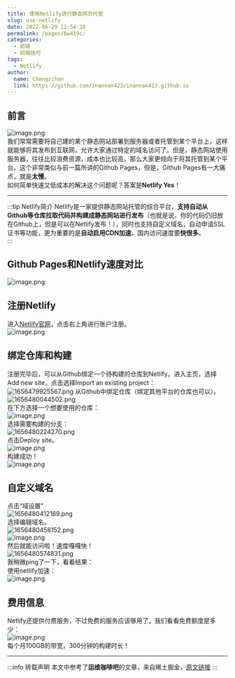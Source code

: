 ```yaml
---
title: 使用Netlify进行静态网页托管
slug: use-netlify
date: 2022-06-29 12:54:28
permalink: /pages/bw419c/
categories:
  - 前端
  - 前端技巧
tags:
  - Netlify
author: 
  name: Chengzihan
  link: https://github.com/inannan423/inannan423.github.io
---
```

## 前言

![image.png](https://jetzihan-img.oss-cn-beijing.aliyuncs.com/blog/img/006SHRs9gy1h3p10rb6uwj31400kl7e5.jpg)  
我们常常需要将自己建的某个静态网站部署到服务器或者托管到某个平台上，这样就能够将其发布到互联网，允许大家通过特定的域名访问了。但是，静态网站使用服务器，往往比较浪费资源，成本也比较高，那么大家更倾向于将其托管到某个平台。这个非常类似与前一篇所讲的Github Pages，但是，Github Pages有一大痛点，就是**太慢**。  
如何简单快速又低成本的解决这个问题呢？答案是**Netlify Yes**！  
***
:::tip Netlify简介
Netlify是一家提供静态网站托管的综合平台，**支持自动从Github等仓库拉取代码并构建成静态网站进行发布**（也就是说，你的代码仍旧放在Github上，但是可以在Netlify发布！），同时也支持自定义域名，自动申请SSL证书等功能，更为重要的是**自动启用CDN加速**，国内访问速度要**快很多**。  
:::

## Github Pages和Netlify速度对比

![image.png](https://jetzihan-img.oss-cn-beijing.aliyuncs.com/blog/img/006SHRs9gy1h3p1e2p0faj313b0fhdq9.jpg)  

## 注册Netlify

进入[Netlify官网](https://www.netlify.com/)，点击右上角进行账户注册。  
![image.png](https://jetzihan-img.oss-cn-beijing.aliyuncs.com/blog/img/006SHRs9gy1h3p1ihny0oj30z70lvtdq.jpg)  

## 绑定仓库和构建

注册完毕后，可以从Github绑定一个待构建的仓库到Netlify。进入主页，选择Add new site，点击选择Import an existing project：  
![1656479925567.png](https://jetzihan-img.oss-cn-beijing.aliyuncs.com/blog/img/006SHRs9gy1h3p1k88jldj31fx0o2dog.jpg)
从Github中绑定仓库（绑定其他平台的仓库也可以）。  
![1656480044502.png](https://jetzihan-img.oss-cn-beijing.aliyuncs.com/blog/img/006SHRs9gy1h3p1mndbd3j317m0mq7da.jpg)  
在下方选择一个想要使用的仓库：  
![image.png](https://jetzihan-img.oss-cn-beijing.aliyuncs.com/blog/img/006SHRs9gy1h3p1oepmahj313t0kbdmj.jpg)  
选择需要构建的分支：  
![1656480224270.png](https://jetzihan-img.oss-cn-beijing.aliyuncs.com/blog/img/006SHRs9gy1h3p1pe8u9sj31fq0pkn5y.jpg)  
点击Deploy site。  
![image.png](https://jetzihan-img.oss-cn-beijing.aliyuncs.com/blog/img/006SHRs9gy1h3p1rgzfpej31100p7wk3.jpg)  
构建成功！  
![image.png](https://jetzihan-img.oss-cn-beijing.aliyuncs.com/blog/img/006SHRs9gy1h3p1rv6mw5j31c10okjz4.jpg)  

## 自定义域名

点击“域设置”  
![1656480412189.png](https://jetzihan-img.oss-cn-beijing.aliyuncs.com/blog/img/006SHRs9gy1h3p1snwprkj30ul0fp0ws.jpg)  
选择编辑域名。  
![1656480458152.png](https://jetzihan-img.oss-cn-beijing.aliyuncs.com/blog/img/006SHRs9gy1h3p1tter4hj31d30kygtt.jpg)  
![image.png](https://jetzihan-img.oss-cn-beijing.aliyuncs.com/blog/img/006SHRs9gy1h3p1u9us7ej30pm0eutb7.jpg)  
然后就能访问啦！速度嘎嘎快！  
![1656480574831.png](https://jetzihan-img.oss-cn-beijing.aliyuncs.com/blog/img/006SHRs9gy1h3p1vk1uxnj31hc0r94a0.jpg)  
我稍微ping了一下，看看结果：  
使用netlify加速：  
![image.png](https://jetzihan-img.oss-cn-beijing.aliyuncs.com/blog/img/006SHRs9gy1h3p24jwlxhj31840prauk.jpg)  

## 费用信息

Netlify还提供付费服务，不过免费的服务应该够用了，我们看看免费额度是多少：  
![image.png](https://jetzihan-img.oss-cn-beijing.aliyuncs.com/blog/img/006SHRs9gy1h3p282qvgnj30v603ejsc.jpg)  
每个月100GB的带宽，300分钟的构建时长！  

***
:::info 转载声明
本文中参考了**运维咖啡吧**的文章，来自稀土掘金，[原文链接](https://juejin.cn/post/6844904100329422861)
:::
